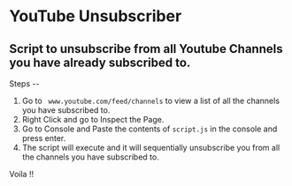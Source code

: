 # YouTube Unsubscriber
## Script to unsubscribe from all Youtube Channels you have already subscribed to.

Steps --

1. Go to ``` www.youtube.com/feed/channels``` to view a list of all the channels you have subscribed to. 
2. Right Click and go to Inspect the Page.
3. Go to Console and Paste the contents of ```script.js``` in the console and press enter.
4. The script will execute and it will sequentially unsubscribe you from all the channels you have subscribed to.

Voila !!